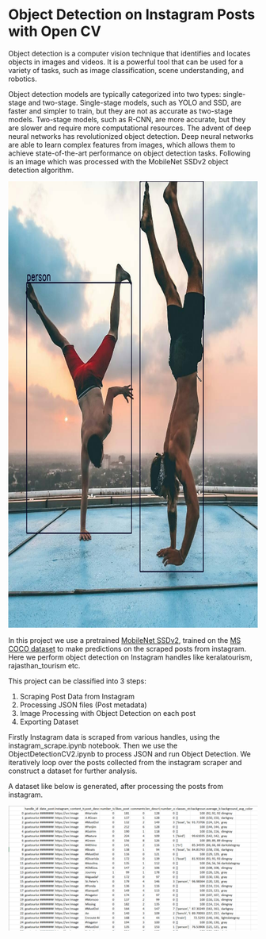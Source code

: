# Object Detection on Instagram Posts with Open CV

Object detection is a computer vision technique that identifies and locates objects in images and videos. It is a powerful tool that can be used for a variety of tasks, such as image classification, scene understanding, and robotics.

Object detection models are typically categorized into two types: single-stage and two-stage. Single-stage models, such as YOLO and SSD, are faster and simpler to train, but they are not as accurate as two-stage models. Two-stage models, such as R-CNN, are more accurate, but they are slower and require more computational resources. The advent of deep neural networks has revolutionized object detection. Deep neural networks are able to learn complex features from images, which allows them to achieve state-of-the-art performance on object detection tasks.
Following is an image which was processed with the MobileNet SSDv2 object detection algorithm.

<img src="https://github.com/aaryan20/Object-Detection-Open-CV/blob/245b4976b15934773fade9c749df8d31901de1b1/image_result.jpg"  width="750" height="900">


In this project we use a pretrained [MobileNet SSDv2](https://github.com/tensorflow/models/blob/master/research/object_detection/g3doc/tf2_detection_zoo.md), trained on the [MS COCO dataset](https://cocodataset.org/) to make predictions on the scraped posts from instagram.
Here we perform object detection on Instagram handles like keralatourism, rajasthan_tourism etc.

This project can be classified into 3 steps:
1. Scraping Post Data from Instagram
2. Processing JSON files (Post metadata)
3. Image Processing with Object Detection on each post
4. Exporting Dataset

Firstly Instagram data is scraped from various handles, using the instagram_scrape.ipynb notebook.
Then we use the ObjectDetectionCV2.ipynb to process JSON and run Object Detection.
We iteratively loop over the posts collected from the instagram scraper and construct a dataset for further analysis.


A dataset like below is generated, after processing the posts from instagram.


![dataset](https://github.com/aaryan20/Object-Detection-Open-CV/blob/bda1f709e10cc5028f6a677fd164a84267d137dd/dataset.png)



